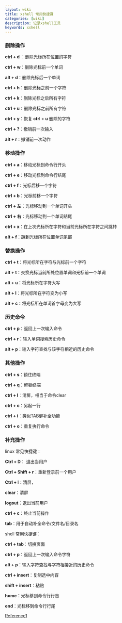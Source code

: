 ```yaml
---
layout: wiki
title: xshell 常用快捷键
categories: [wiki]
description: 记录xshell工具
keywords: xshell
---
```


### 删除操作

**ctrl + d** ：删除光标所在位置的字符

**ctrl + w**：删除光标前一个单词

**alt + d**：删除光标后一个单词

**ctrl + h**：删除光标之前一个字符

**ctrl + k**：删除光标之后所有字符

**ctrl + u**：删除光标之前所有字符

**ctrl + y**：恢复 **ctrl + u** 删除的字符

**ctrl + ?**：撤销前一次输入

**alt + r**：撤销前一次动作



### 移动操作

**ctrl + a**：移动光标到命令行开头

**ctrl + e**：移动光标到命令行结尾

**ctrl + f**：光标后移一个字符

**ctrl + b**：光标前移一个字符

**ctrl + 左**：光标移动到一个单词开头

**ctrl + 右**：光标移动到一个单词结尾

**ctrl + x**：在上次光标所在字符和当前光标所在字符之间跳转

**alt + f**：跳到光标所在位置单词尾部 



### 替换操作

**ctrl + t**：将光标所在字符与光标前一个字符

**alt  + t**：交换光标当前所处位置单词和光标前一个单词

**alt  + u**：将光标所在字符大写

**alt + l**：将光标所在字符变为小写

**alt + c**：将光标所在单词首字母变为大写



### 历史命令

**ctrl + p**：返回上一次输入命令

**ctrl + r**：输入单词搜索历史命令

 **alt + p**：输入字符查找与该字符相近的历史命令



### 其他操作

**ctrl + s**：锁住终端

**ctrl + q**：解锁终端

**ctrl + l**：清屏，相当于命令clear

**ctrl + c**：另起一行

**ctrl + i**：类似TAB健补全功能

**ctrl + o**：重复执行命令



### 补充操作

linux 常见快捷键：

**Ctrl + D**： 退出当用户

**Ctrl + Shift + r**：重新登录前一个用户

**Ctrl + l**：清屏，

**clear**：清屏

**logout**：退出当前用户

**ctrl + c**：终止当前操作

**tab**：用于自动补全命令/文件名/目录名

shell 常用快捷键：

**ctrl + tab**：切换页面

**ctrl + p**：返回上一次输入命令字符

**alt + p**：输入字符查找与字符相接近的历史命令

**ctrl + insert**：复制选中内容

**shift + insert**：粘贴

**home**：光标移到命令行行首

**end**：光标移到命令行行尾



[Reference1](https://www.jianshu.com/p/000635432dcd)